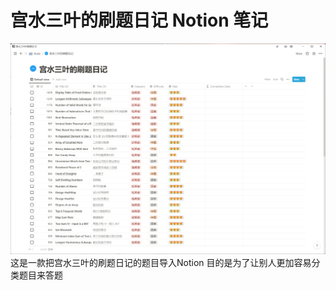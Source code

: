 # 宫水三叶的刷题日记 Notion 笔记
<img src="https://raw.githubusercontent.com/WeeHong/logicstack-leetcode-notion/main/images/screenshot.png" alt="LogicStack Notion">
这是一款把宫水三叶的刷题日记的题目导入Notion
目的是为了让别人更加容易分类题目来答题
